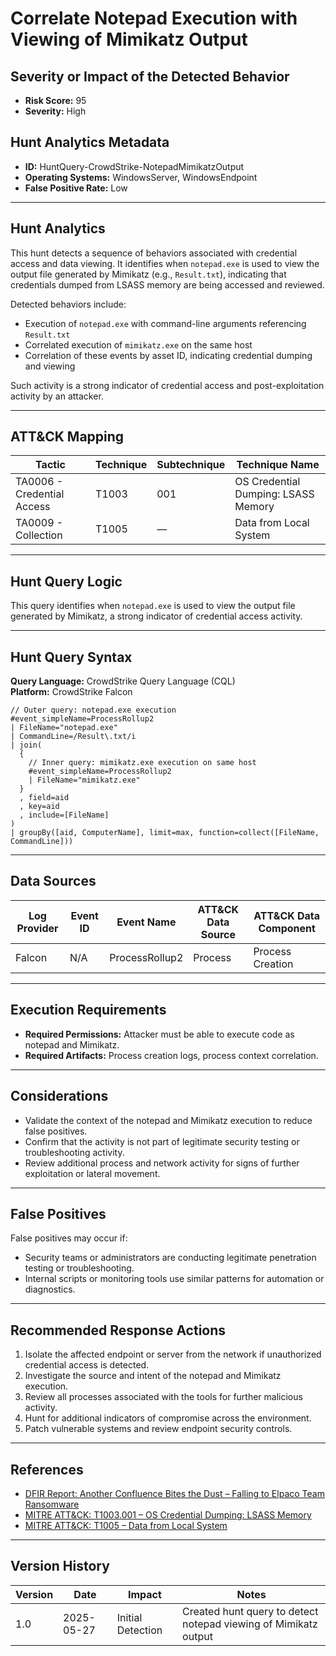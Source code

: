 # Correlate Notepad Execution with Viewing of Mimikatz Output

## Severity or Impact of the Detected Behavior
- **Risk Score:** 95
- **Severity:** High

## Hunt Analytics Metadata

- **ID:** HuntQuery-CrowdStrike-NotepadMimikatzOutput
- **Operating Systems:** WindowsServer, WindowsEndpoint
- **False Positive Rate:** Low

---

## Hunt Analytics

This hunt detects a sequence of behaviors associated with credential access and data viewing. It identifies when `notepad.exe` is used to view the output file generated by Mimikatz (e.g., `Result.txt`), indicating that credentials dumped from LSASS memory are being accessed and reviewed.

Detected behaviors include:

- Execution of `notepad.exe` with command-line arguments referencing `Result.txt`
- Correlated execution of `mimikatz.exe` on the same host
- Correlation of these events by asset ID, indicating credential dumping and viewing

Such activity is a strong indicator of credential access and post-exploitation activity by an attacker.

---

## ATT&CK Mapping

| Tactic                        | Technique   | Subtechnique | Technique Name                                 |
|------------------------------|-------------|--------------|-----------------------------------------------|
| TA0006 - Credential Access   | T1003       | 001          | OS Credential Dumping: LSASS Memory           |
| TA0009 - Collection          | T1005       | —            | Data from Local System                        |

---

## Hunt Query Logic

This query identifies when `notepad.exe` is used to view the output file generated by Mimikatz, a strong indicator of credential access activity.

---

## Hunt Query Syntax

**Query Language:** CrowdStrike Query Language (CQL)  
**Platform:** CrowdStrike Falcon

```fql
// Outer query: notepad.exe execution    
#event_simpleName=ProcessRollup2    
| FileName="notepad.exe"    
| CommandLine=/Result\.txt/i    
| join(    
  {    
    // Inner query: mimikatz.exe execution on same host    
    #event_simpleName=ProcessRollup2    
    | FileName="mimikatz.exe"    
  }    
  , field=aid    
  , key=aid    
  , include=[FileName]    
)    
| groupBy([aid, ComputerName], limit=max, function=collect([FileName, CommandLine]))    
```

---

## Data Sources

| Log Provider | Event ID         | Event Name             | ATT&CK Data Source  | ATT&CK Data Component  |
|--------------|------------------|------------------------|---------------------|------------------------|
| Falcon       | N/A              | ProcessRollup2         | Process             | Process Creation       |

---

## Execution Requirements

- **Required Permissions:** Attacker must be able to execute code as notepad and Mimikatz.
- **Required Artifacts:** Process creation logs, process context correlation.

---

## Considerations

- Validate the context of the notepad and Mimikatz execution to reduce false positives.
- Confirm that the activity is not part of legitimate security testing or troubleshooting activity.
- Review additional process and network activity for signs of further exploitation or lateral movement.

---

## False Positives

False positives may occur if:

- Security teams or administrators are conducting legitimate penetration testing or troubleshooting.
- Internal scripts or monitoring tools use similar patterns for automation or diagnostics.

---

## Recommended Response Actions

1. Isolate the affected endpoint or server from the network if unauthorized credential access is detected.
2. Investigate the source and intent of the notepad and Mimikatz execution.
3. Review all processes associated with the tools for further malicious activity.
4. Hunt for additional indicators of compromise across the environment.
5. Patch vulnerable systems and review endpoint security controls.

---

## References

- [DFIR Report: Another Confluence Bites the Dust – Falling to Elpaco Team Ransomware](https://thedfirreport.com/2025/05/19/another-confluence-bites-the-dust-falling-to-elpaco-team-ransomware/#case-summary)
- [MITRE ATT&CK: T1003.001 – OS Credential Dumping: LSASS Memory](https://attack.mitre.org/techniques/T1003/001/)
- [MITRE ATT&CK: T1005 – Data from Local System](https://attack.mitre.org/techniques/T1005/)

---

## Version History

| Version | Date       | Impact            | Notes                                                                                      |
|---------|------------|-------------------|--------------------------------------------------------------------------------------------|
| 1.0     | 2025-05-27 | Initial Detection | Created hunt query to detect notepad viewing of Mimikatz output |
